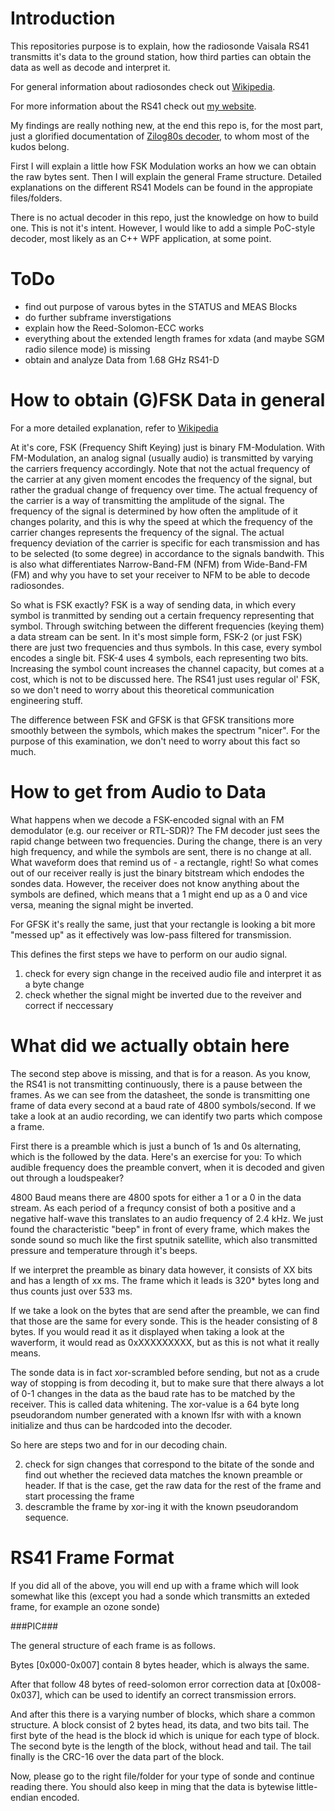 # Introduction
This repositories purpose is to explain, how the radiosonde Vaisala RS41 transmitts it's data to the ground station, how third parties can obtain the data as well as decode and interpret it.

For general information about radiosondes check out [Wikipedia](https://de.wikipedia.org/wiki/Radiosonde).

For more information about the RS41 check out [my website](https://sondehunt.de).

My findings are really nothing new, at the end this repo is, for the most part, just a glorified documentation of [Zilog80s decoder](https://github.com/rs1729/RS), to whom most of the kudos belong.

First I will explain a little how FSK Modulation works an how we can obtain the raw bytes sent. Then I will explain the general Frame structure. Detailed explanations on the different RS41 Models can be found in the appropiate files/folders.

There is no actual decoder in this repo, just the knowledge on how to build one. This is not it's intent. However, I would like to add a simple PoC-style decoder, most likely as an C++ WPF application, at some point.

# ToDo
* find out purpose of varous bytes in the STATUS and MEAS Blocks
* do further subframe inverstigations
* explain how the Reed-Solomon-ECC works
* everything about the extended length frames for xdata (and maybe SGM radio silence mode) is missing
* obtain and analyze Data from 1.68 GHz RS41-D

# How to obtain (G)FSK Data in general
For a more detailed explanation, refer to [Wikipedia](https://en.wikipedia.org/wiki/Frequency-shift_keying)

At it's core, FSK (Frequency Shift Keying) just is binary FM-Modulation. With FM-Modulation, an analog signal (usually audio) is transmitted by varying the carriers frequency accordingly. Note that not the actual frequency of the carrier at any given moment encodes the frequency of the signal, but rather the gradual change of frequency over time. The actual frequency of the carrier is a way of transmitting the amplitude of the signal. The frequency of the signal is determined by how often the amplitude of it changes polarity, and this is why the speed at which the frequency of the carrier changes represents the frequency of the signal. The actual frequency deviation of the carrier is specific for each transmission and has to be selected (to some degree) in accordance to the signals bandwith. This is also what differentiates Narrow-Band-FM (NFM) from Wide-Band-FM (FM) and why you have to set your receiver to NFM to be able to decode radiosondes.

So what is FSK exactly? FSK is a way of sending data, in which every symbol is tranmitted by sending out a certain frequency representing that symbol. Through switching between the different frequencies (keying them) a data stream can be sent. In it's most simple form, FSK-2 (or just FSK) there are just two frequencies and thus symbols. In this case, every symbol encodes a single bit. FSK-4 uses 4 symbols, each representing two bits. Increasing the symbol count increases the channel capacity, but comes at a cost, which is not to be discussed here. The RS41 just uses regular ol' FSK, so we don't need to worry about this theoretical communication engineering stuff.

The difference between FSK and GFSK is that GFSK transitions more smoothly between the symbols, which makes the spectrum "nicer". For the purpose of this examination, we don't need to worry about this fact so much.

# How to get from Audio to Data

What happens when we decode a FSK-encoded signal with an FM demodulator (e.g. our receiver or RTL-SDR)? The FM decoder just sees the rapid change between two frequencies. During the change, there is an very high frequency, and while the symbols are sent, there is no change at all. What waveform does that remind us of - a rectangle, right! So what comes out of our receiver really is just the binary bitstream which endodes the sondes data. However, the receiver does not know anything about the symbols are defined, which means that a 1 might end up as a 0 and vice versa, meaning the signal might be inverted.

For GFSK it's really the same, just that your rectangle is looking a bit more "messed up" as it effectively was low-pass filtered for transmission.

This defines the first steps we have to perform on our audio signal.

1. check for every sign change in the received audio file and interpret it as a byte change
3. check whether the signal might be inverted due to the reveiver and correct if neccessary

# What did we actually obtain here

The second step above is missing, and that is for a reason. As you know, the RS41 is not transmitting continuously, there is a pause between the frames. As we can see from the datasheet, the sonde is transmitting one frame of data every second at a baud rate of 4800 symbols/second. If we take a look at an audio recording, we can identify two parts which compose a frame.

First there is a preamble which is just a bunch of 1s and 0s alternating, which is the followed by the data. Here's an exercise for you: To which audible frequency does the preamble convert, when it is decoded and given out through a loudspeaker?

4800 Baud means there are 4800 spots for either a 1 or a 0 in the data stream. As each period of a frequncy consist of both a positive and a negative half-wave this translates to an audio frequency of 2.4 kHz. We just found the characteristic "beep" in front of every frame, which makes the sonde sound so much like the first sputnik satellite, which also transmitted pressure and temperature through it's beeps.

If we interpret the preamble as binary data however, it consists of XX bits and has a length of xx ms. The frame which it leads is 320* bytes long and thus counts just over 533 ms.

If we take a look on the bytes that are send after the preamble, we can find that those are the same for every sonde. This is the header consisting of 8 bytes. If you would read it as it displayed when taking a look at the waverform, it would read as 0xXXXXXXXXX, but as this is not what it really means.

The sonde data is in fact xor-scrambled before sending, but not as a crude way of stopping is from decoding it, but to make sure that there always a lot of 0-1 changes in the data as the baud rate has to be matched by the receiver. This is called data whitening. The xor-value is a 64 byte long pseudorandom number generated with a known lfsr with with a known initialize and thus can be hardcoded into the decoder.

So here are steps two and for in our decoding chain.

2. check for sign changes that correspond to the bitate of the sonde and find out whether the recieved data matches the known preamble or header. If that is the case, get the raw data for the rest of the frame and start processing the frame
4. descramble the frame by xor-ing it with the known pseudorandom sequence.

# RS41 Frame Format

If you did all of the above, you will end up with a frame which will look somewhat like this (except you had a sonde which transmitts an exteded frame, for example an ozone sonde)

###PIC###

The general structure of each frame is as follows.

Bytes [0x000-0x007] contain 8 bytes header, which is always the same.

After that follow 48 bytes of reed-solomon error correction data at [0x008-0x037], which can be used to identify an correct transmission errors.

And after this there is a varying number of blocks, which share a common structure. A block consist of 2 bytes head, its data, and two bits tail. The first byte of the head is the block id which is unique for each type of block. The second byte is the length of the block, without head and tail. The tail finally is the CRC-16 over the data part of the block.

Now, please go to the right file/folder for your type of sonde and continue reading there. You should also keep in ming that the data is bytewise little-endian encoded.

